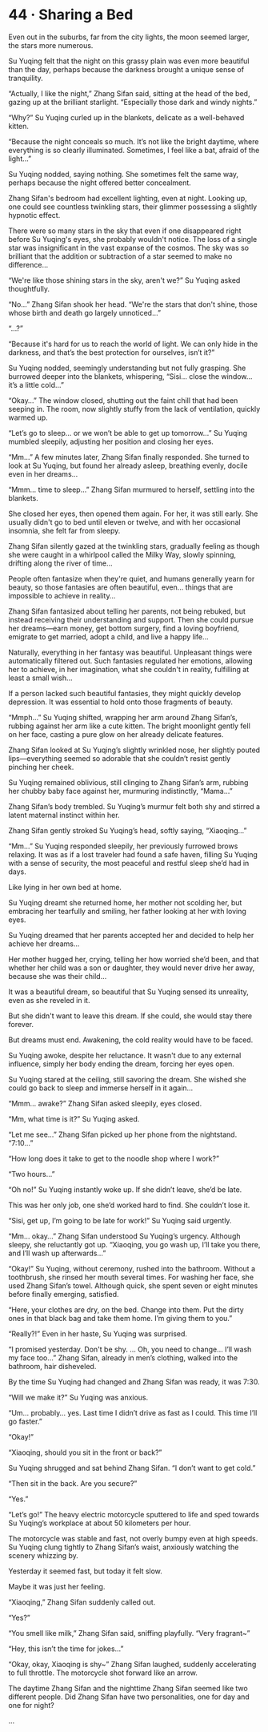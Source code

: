 # 44 · Sharing a Bed

Even out in the suburbs, far from the city lights, the moon seemed larger, the stars more numerous.

Su Yuqing felt that the night on this grassy plain was even more beautiful than the day, perhaps because the darkness brought a unique sense of tranquility.

“Actually, I like the night,” Zhang Sifan said, sitting at the head of the bed, gazing up at the brilliant starlight.  “Especially those dark and windy nights.”

“Why?” Su Yuqing curled up in the blankets, delicate as a well-behaved kitten.

“Because the night conceals so much. It’s not like the bright daytime, where everything is so clearly illuminated. Sometimes, I feel like a bat, afraid of the light…”

Su Yuqing nodded, saying nothing.  She sometimes felt the same way, perhaps because the night offered better concealment.

Zhang Sifan's bedroom had excellent lighting, even at night. Looking up, one could see countless twinkling stars, their glimmer possessing a slightly hypnotic effect.

There were so many stars in the sky that even if one disappeared right before Su Yuqing's eyes, she probably wouldn't notice. The loss of a single star was insignificant in the vast expanse of the cosmos. The sky was so brilliant that the addition or subtraction of a star seemed to make no difference…

“We're like those shining stars in the sky, aren't we?” Su Yuqing asked thoughtfully.

“No…” Zhang Sifan shook her head. “We're the stars that don't shine, those whose birth and death go largely unnoticed…”

“…?”

“Because it's hard for us to reach the world of light. We can only hide in the darkness, and that’s the best protection for ourselves, isn’t it?”

Su Yuqing nodded, seemingly understanding but not fully grasping. She burrowed deeper into the blankets, whispering, “Sisi… close the window… it’s a little cold…”

“Okay…” The window closed, shutting out the faint chill that had been seeping in. The room, now slightly stuffy from the lack of ventilation, quickly warmed up.

“Let’s go to sleep… or we won’t be able to get up tomorrow…” Su Yuqing mumbled sleepily, adjusting her position and closing her eyes.

“Mm…”  A few minutes later, Zhang Sifan finally responded. She turned to look at Su Yuqing, but found her already asleep, breathing evenly, docile even in her dreams…

“Mmm… time to sleep…” Zhang Sifan murmured to herself, settling into the blankets.

She closed her eyes, then opened them again. For her, it was still early. She usually didn't go to bed until eleven or twelve, and with her occasional insomnia, she felt far from sleepy.

Zhang Sifan silently gazed at the twinkling stars, gradually feeling as though she were caught in a whirlpool called the Milky Way, slowly spinning, drifting along the river of time…

People often fantasize when they're quiet, and humans generally yearn for beauty, so those fantasies are often beautiful, even… things that are impossible to achieve in reality…

Zhang Sifan fantasized about telling her parents, not being rebuked, but instead receiving their understanding and support. Then she could pursue her dreams—earn money, get bottom surgery, find a loving boyfriend, emigrate to get married, adopt a child, and live a happy life…

Naturally, everything in her fantasy was beautiful. Unpleasant things were automatically filtered out. Such fantasies regulated her emotions, allowing her to achieve, in her imagination, what she couldn't in reality, fulfilling at least a small wish…

If a person lacked such beautiful fantasies, they might quickly develop depression. It was essential to hold onto those fragments of beauty.

“Mmph…” Su Yuqing shifted, wrapping her arm around Zhang Sifan’s, rubbing against her arm like a cute kitten. The bright moonlight gently fell on her face, casting a pure glow on her already delicate features.

Zhang Sifan looked at Su Yuqing’s slightly wrinkled nose, her slightly pouted lips—everything seemed so adorable that she couldn’t resist gently pinching her cheek.

Su Yuqing remained oblivious, still clinging to Zhang Sifan’s arm, rubbing her chubby baby face against her, murmuring indistinctly, “Mama…”

Zhang Sifan’s body trembled. Su Yuqing’s murmur felt both shy and stirred a latent maternal instinct within her.

Zhang Sifan gently stroked Su Yuqing’s head, softly saying, “Xiaoqing…”

“Mm…” Su Yuqing responded sleepily, her previously furrowed brows relaxing. It was as if a lost traveler had found a safe haven, filling Su Yuqing with a sense of security, the most peaceful and restful sleep she’d had in days.

Like lying in her own bed at home.

Su Yuqing dreamt she returned home, her mother not scolding her, but embracing her tearfully and smiling, her father looking at her with loving eyes.

Su Yuqing dreamed that her parents accepted her and decided to help her achieve her dreams…

Her mother hugged her, crying, telling her how worried she’d been, and that whether her child was a son or daughter, they would never drive her away, because she was their child…

It was a beautiful dream, so beautiful that Su Yuqing sensed its unreality, even as she reveled in it.

But she didn't want to leave this dream. If she could, she would stay there forever.

But dreams must end.  Awakening, the cold reality would have to be faced.

Su Yuqing awoke, despite her reluctance.  It wasn't due to any external influence, simply her body ending the dream, forcing her eyes open.

Su Yuqing stared at the ceiling, still savoring the dream.  She wished she could go back to sleep and immerse herself in it again…

“Mmm… awake?” Zhang Sifan asked sleepily, eyes closed.

“Mm, what time is it?” Su Yuqing asked.

“Let me see…” Zhang Sifan picked up her phone from the nightstand.  “7:10…”

“How long does it take to get to the noodle shop where I work?”

“Two hours…”

“Oh no!” Su Yuqing instantly woke up. If she didn’t leave, she’d be late.

This was her only job, one she’d worked hard to find. She couldn’t lose it.

“Sisi, get up, I’m going to be late for work!” Su Yuqing said urgently.

“Mm… okay…” Zhang Sifan understood Su Yuqing’s urgency. Although sleepy, she reluctantly got up.  “Xiaoqing, you go wash up, I’ll take you there, and I’ll wash up afterwards…”

“Okay!” Su Yuqing, without ceremony, rushed into the bathroom. Without a toothbrush, she rinsed her mouth several times. For washing her face, she used Zhang Sifan’s towel. Although quick, she spent seven or eight minutes before finally emerging, satisfied.

“Here, your clothes are dry, on the bed. Change into them. Put the dirty ones in that black bag and take them home. I’m giving them to you.”

“Really?!” Even in her haste, Su Yuqing was surprised.

“I promised yesterday. Don't be shy.  … Oh, you need to change… I’ll wash my face too…” Zhang Sifan, already in men’s clothing, walked into the bathroom, hair disheveled.

By the time Su Yuqing had changed and Zhang Sifan was ready, it was 7:30.

“Will we make it?” Su Yuqing was anxious.

“Um… probably… yes. Last time I didn’t drive as fast as I could. This time I’ll go faster.”

“Okay!”

“Xiaoqing, should you sit in the front or back?”

Su Yuqing shrugged and sat behind Zhang Sifan. “I don’t want to get cold.”

“Then sit in the back. Are you secure?”

“Yes.”

“Let’s go!” The heavy electric motorcycle sputtered to life and sped towards Su Yuqing’s workplace at about 50 kilometers per hour.

The motorcycle was stable and fast, not overly bumpy even at high speeds. Su Yuqing clung tightly to Zhang Sifan’s waist, anxiously watching the scenery whizzing by.

Yesterday it seemed fast, but today it felt slow.

Maybe it was just her feeling.

“Xiaoqing,” Zhang Sifan suddenly called out.

“Yes?”

“You smell like milk,” Zhang Sifan said, sniffing playfully.  “Very fragrant~”

“Hey, this isn’t the time for jokes…”

“Okay, okay, Xiaoqing is shy~” Zhang Sifan laughed, suddenly accelerating to full throttle. The motorcycle shot forward like an arrow.

The daytime Zhang Sifan and the nighttime Zhang Sifan seemed like two different people. Did Zhang Sifan have two personalities, one for day and one for night?

…
